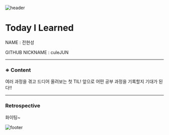 ![header](https://capsule-render.vercel.app/api?type=soft&color=084B8A&height=20&section=header)
# Today I Learned

NAME : 전현성

GITHUB NICKNAME : culeJUN

---

### ※ Content

여러 과정을 겪고 드디어 올려보는 첫 TIL!
앞으로 어떤 공부 과정을 기록할지 기대가 된다!!


---

### Retrospective

화이팅~

![footer](https://capsule-render.vercel.app/api?type=soft&color=084B8A&height=20&section=footer)
